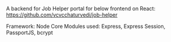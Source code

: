 A backend for Job Helper portal for below frontend on React:
https://github.com/vcvcchaturvedi/job-helper

Framework: Node
Core Modules used: Express, Express Session, PassportJS, bcrypt
